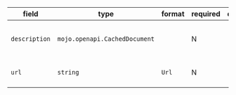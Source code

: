 | field | type | format | required | default | description |
|---|---|---|---|---|---|
| `description` | `mojo.openapi.CachedDocument` |  | N |  | A short description of the target documentation. |
| `url` | `string` | `Url` | N |  | The URL for the target documentation. |
